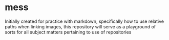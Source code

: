 # mess
Initially created for practice with markdown, specifically how to use relative paths when linking images, this repository will serve as a playground of sorts for all subject matters pertaining to use of repositories

